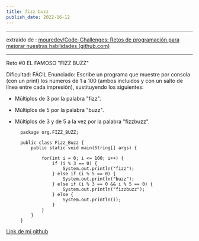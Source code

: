 ```yaml
---
title: fizz buzz
publish_date: 2022-16-12
---
```

---

extraido de : [mouredev/Code-Challenges: Retos de programación para mejorar nuestras habilidades (github.com)](https://github.com/mouredev/Code-Challenges)

---

Reto #0
EL FAMOSO "FIZZ BUZZ"

Dificultad: FÁCIL
Enunciado: Escribe un programa que muestre por consola (con un print) los números de 1 a 100 (ambos incluidos y con un salto de línea entre cada impresión), sustituyendo los siguientes:

- Múltiplos de 3 por la palabra "fizz".
- Múltiplos de 5 por la palabra "buzz".
- Múltiplos de 3 y de 5 a la vez por la palabra "fizzbuzz".

        package org.FIZZ_BUZZ;

        public class Fizz_Buzz {
            public static void main(String[] args) {

                for(int i = 0; i <= 100; i++) {
                    if (i % 3 == 0) {
                        System.out.println("fizz");
                    } else if (i % 5 == 0) {
                        System.out.println("buzz");
                    } else if (i % 3 == 0 && i % 5 == 0) {
                        System.out.println("fizzbuzz");
                    } else {
                        System.out.println(i);
                    }
                }
            }
        }

[Link de mi github](https://github.com/VictorMagrdev)